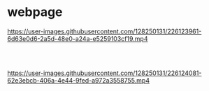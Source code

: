 # webpage



https://user-images.githubusercontent.com/128250131/226123961-6d63e0d6-2a5d-48e0-a24a-e5259103cf19.mp4



<br />

<br />


https://user-images.githubusercontent.com/128250131/226124081-62e3ebcb-406a-4e44-9fed-a972a3558755.mp4

